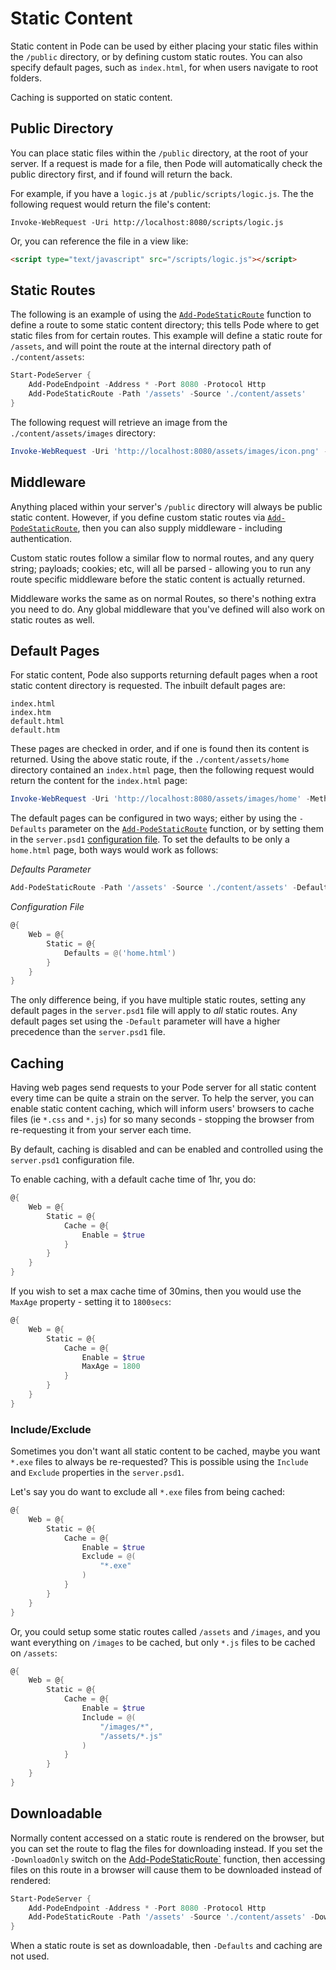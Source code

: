 # Static Content

Static content in Pode can be used by either placing your static files within the `/public` directory, or by defining custom static routes. You can also specify default pages, such as `index.html`, for when users navigate to root folders.

Caching is supported on static content.

## Public Directory

You can place static files within the `/public` directory, at the root of your server. If a request is made for a file, then Pode will automatically check the public directory first, and if found will return the back.

For example, if you have a `logic.js` at `/public/scripts/logic.js`. The the following request would return the file's content:

```plain
Invoke-WebRequest -Uri http://localhost:8080/scripts/logic.js
```

Or, you can reference the file in a view like:

```html
<script type="text/javascript" src="/scripts/logic.js"></script>
```

## Static Routes

The following is an example of using the [`Add-PodeStaticRoute`](../../../../Functions/Routes/Add-PodeStaticRoute) function to define a route to some static content directory; this tells Pode where to get static files from for certain routes. This example will define a static route for `/assets`, and will point the route at the internal directory path of `./content/assets`:

```powershell
Start-PodeServer {
    Add-PodeEndpoint -Address * -Port 8080 -Protocol Http
    Add-PodeStaticRoute -Path '/assets' -Source './content/assets'
}
```

The following request will retrieve an image from the `./content/assets/images` directory:

```powershell
Invoke-WebRequest -Uri 'http://localhost:8080/assets/images/icon.png' -Method Get
```

## Middleware

Anything placed within your server's `/public` directory will always be public static content. However, if you define custom static routes via [`Add-PodeStaticRoute`](../../../../Functions/Routes/Add-PodeStaticRoute), then you can also supply middleware - including authentication.

Custom static routes follow a similar flow to normal routes, and any query string; payloads; cookies; etc, will all be parsed - allowing you to run any route specific middleware before the static content is actually returned.

Middleware works the same as on normal Routes, so there's nothing extra you need to do. Any global middleware that you've defined will also work on static routes as well.

## Default Pages

For static content, Pode also supports returning default pages when a root static content directory is requested. The inbuilt default pages are:

```plain
index.html
index.htm
default.html
default.htm
```

These pages are checked in order, and if one is found then its content is returned. Using the above static route, if the `./content/assets/home` directory contained an `index.html` page, then the following request would return the content for the `index.html` page:

```powershell
Invoke-WebRequest -Uri 'http://localhost:8080/assets/images/home' -Method Get
```

The default pages can be configured in two ways; either by using the `-Defaults` parameter on the [`Add-PodeStaticRoute`](../../../../Functions/Routes/Add-PodeStaticRoute) function, or by setting them in the `server.psd1` [configuration file](../../../Configuration). To set the defaults to be only a `home.html` page, both ways would work as follows:

*Defaults Parameter*
```powershell
Add-PodeStaticRoute -Path '/assets' -Source './content/assets' -Defaults @('index.html')
```

*Configuration File*
```powershell
@{
    Web = @{
        Static = @{
            Defaults = @('home.html')
        }
    }
}
```

The only difference being, if you have multiple static routes, setting any default pages in the `server.psd1` file will apply to *all* static routes. Any default pages set using the `-Default` parameter will have a higher precedence than the `server.psd1` file.

## Caching

Having web pages send requests to your Pode server for all static content every time can be quite a strain on the server. To help the server, you can enable static content caching, which will inform users' browsers to cache files (ie `*.css` and `*.js`) for so many seconds - stopping the browser from re-requesting it from your server each time.

By default, caching is disabled and can be enabled and controlled using the `server.psd1` configuration file.

To enable caching, with a default cache time of 1hr, you do:

```powershell
@{
    Web = @{
        Static = @{
            Cache = @{
                Enable = $true
            }
        }
    }
}
```

If you wish to set a max cache time of 30mins, then you would use the `MaxAge` property - setting it to `1800secs`:

```powershell
@{
    Web = @{
        Static = @{
            Cache = @{
                Enable = $true
                MaxAge = 1800
            }
        }
    }
}
```

### Include/Exclude

Sometimes you don't want all static content to be cached, maybe you want `*.exe` files to always be re-requested? This is possible using the `Include` and `Exclude` properties in the `server.psd1`.

Let's say you do want to exclude all `*.exe` files from being cached:

```powershell
@{
    Web = @{
        Static = @{
            Cache = @{
                Enable = $true
                Exclude = @(
                    "*.exe"
                )
            }
        }
    }
}
```

Or, you could setup some static routes called `/assets` and `/images`, and you want everything on `/images` to be cached, but only `*.js` files to be cached on `/assets`:

```powershell
@{
    Web = @{
        Static = @{
            Cache = @{
                Enable = $true
                Include = @(
                    "/images/*",
                    "/assets/*.js"
                )
            }
        }
    }
}
```

## Downloadable

Normally content accessed on a static route is rendered on the browser, but you can set the route to flag the files for downloading instead. If you set the `-DownloadOnly` switch on the  [Add-PodeStaticRoute`](../../../../Functions/Routes/Add-PodeStaticRoute) function, then accessing files on this route in a browser will cause them to be downloaded instead of rendered:

```powershell
Start-PodeServer {
    Add-PodeEndpoint -Address * -Port 8080 -Protocol Http
    Add-PodeStaticRoute -Path '/assets' -Source './content/assets' -DownloadOnly
}
```

When a static route is set as downloadable, then `-Defaults` and caching are not used.
